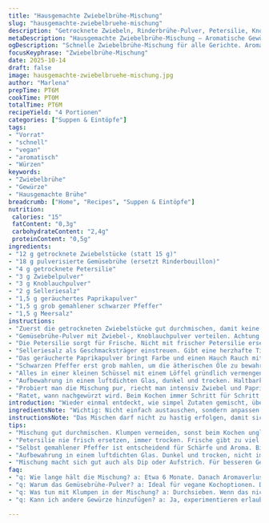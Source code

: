 ```yaml
---
title: "Hausgemachte Zwiebelbrühe-Mischung"
slug: "hausgemachte-zwiebelbruehe-mischung"
description: "Getrocknete Zwiebeln, Rinderbrühe-Pulver, Petersilie, Knoblauch- und Zwiebelpulver, Selleriesalz, geräucherter Paprika, Pfeffer und Meersalz. Leicht modifizierte Mischung mit weniger Zwiebeln, ersetzen des Rinderbouillons durch Gemüsebrühe-Pulver für veganen Twist. Aromatisch, rauchig, vielschichtig. Passt zu Suppen, Dips, Aufläufen. Schnell zusammenzurühren, kein Kochen nötig, ideal für Vorrat und spontane Würze. Anpassbar je nach Geschmack und verfügbarem Gewürz. Sensorisch: intensiv duftend, angenehm rauchig, mit leichter Schärfe."
metaDescription: "Hausgemachte Zwiebelbrühe-Mischung – Aromatische Gewürzmischung für Suppen und Aufläufe, schnell zubereitet und lange haltbar"
ogDescription: "Schnelle Zwiebelbrühe-Mischung für alle Gerichte. Aromatisch, rauchig und vielseitig. Ideal für vegane Küche und schnelle Würze"
focusKeyphrase: "Zwiebelbrühe-Mischung"
date: 2025-10-14
draft: false
image: hausgemachte-zwiebelbruehe-mischung.jpg
author: "Marlena"
prepTime: PT6M
cookTime: PT0M
totalTime: PT6M
recipeYield: "4 Portionen"
categories: ["Suppen & Eintöpfe"]
tags:
- "Vorrat"
- "schnell"
- "vegan"
- "aromatisch"
- "Würzen"
keywords:
- "Zwiebelbrühe"
- "Gewürze"
- "Hausgemachte Brühe"
breadcrumb: ["Home", "Recipes", "Suppen & Eintöpfe"]
nutrition: 
 calories: "15"
 fatContent: "0,3g"
 carbohydrateContent: "2,4g"
 proteinContent: "0,5g"
ingredients:
- "12 g getrocknete Zwiebelstücke (statt 15 g)"
- "18 g pulverisierte Gemüsebrühe (ersetzt Rinderbouillon)"
- "4 g getrocknete Petersilie"
- "3 g Zwiebelpulver"
- "3 g Knoblauchpulver"
- "2 g Selleriesalz"
- "1,5 g geräuchertes Paprikapulver"
- "1,5 g grob gemahlener schwarzer Pfeffer"
- "1,5 g Meersalz"
instructions:
- "Zuerst die getrockneten Zwiebelstücke gut durchmischen, damit keine Klumpen entstehen. Frische Zwiebeln sind zu nass und verderben die Mischung."
- "Gemüsebrühe-Pulver mit Zwiebel-, Knoblauchpulver verteilen. Achtung bei der Dosierung, zu viel kann bitter werden. Immer lieber nachwürzen."
- "Die Petersilie sorgt für Frische. Nicht mit frischer Petersilie ersetzen, dann wird die Haltbarkeit schlecht und die Mischung verklumpt."
- "Selleriesalz als Geschmacksträger einstreuen. Gibt eine herzhafte Tiefe. Ähnlich wie normales Salz, aber mit einem kleinen Twist."
- "Das geräucherte Paprikapulver bringt Farbe und einen Hauch Rauch mit rein. Hier auf die Dosierung achten, will kein Chilipulver."
- "Schwarzen Pfeffer erst grob mahlen, um die ätherischen Öle zu bewahren. Mit Meersalz abschmecken, beides gibt Textur und würzt ordentlich."
- "Alles in einer kleinen Schüssel mit einem Löffel gründlich vermengen. Vermeiden: Zu fest drücken, sonst verklumpt es beim Lagern."
- "Aufbewahrung in einem luftdichten Glas, dunkel und trocken. Haltbarkeit etwa 6 Monate, danach Aromaverlust."
- "Probiert man die Mischung pur, riecht man intensiv Zwiebel und Paprika, trotzdem milde Schärfe vom Pfeffer. Beim Verarbeiten beachten, dass man nicht zu viel auf einmal nutzt, sonst überdeckt es andere Aromen."
- "Ratet, wann nachgewürzt wird. Beim Kochen immer Schritt für Schritt Zwiebelbrühe einarbeiten, dann Dosierung langsam anpassen. Das knackige Aroma entfaltet sich erst nach kurzer Einwirkzeit im Fett oder Wasser."
introduction: "Wieder einmal entdeckt, wie simpel Zutaten gemischt, überraschend aromatisch werden können. Die Mischung aus getrockneten Zwiebeln und Gewürzen ersetzt gekaufte Pulver ideal, ohne die verpönte 'Chemie'. Seit Jahren herumexperimentiert, festgestellt: weniger Zwiebeln, stattdessen tiefgründigere Brühe gibt am Ende mehr Geschmack. Gemüsebrühe als Basis klappt prima, macht es vegan und trotzdem bodenständig. Geräuchertes Paprikapulver schleicht sich langsam in den Vordergrund, sorgt für Aroma-Kick ohne Schärfe. Natürlich setzt es voraus, schon mal mit Texturen zu spielen. Klar, superschnell gerührt, oft sogar Deckel auf - riecht sofort, wie die Mischung lebt. Bei Trocknung und Lagerung aber Vorsicht - das sollte trocken bleiben, sonst Staub und Klumpen. In der Küche mein Go-To für schnelle Suppen, Soßen oder auch als Würzpaste. Konsistenz immer beobachten, Pulver verteilt sich nie gleichmäßig. Mein Tipp: immer frische Pfefferkörner mahlen und Paprika gut dosieren. Perfekt auch als Geschenk, denn es macht neugierig auf mehr - mittendrin im Geschmack."
ingredientsNote: "Wichtig: Nicht einfach austauschen, sondern anpassen. Zwiebelstücke am besten mittelgroß, nicht pulverisiert – das gibt Textur, kein Matsch. Gemahlene Brühe durch Gemüsebrühe ersetzt, weil ich öfter vegan koche. Petersilie frisch ersetzt führt zu Feuchtigkeit und mindert Haltbarkeit, getrocknet gibt Halt. Selleriesalz – Achtung, schon salzig, also Salz reduzieren, sonst wird's zu viel. Paprika geräuchert für mehr Tiefe, sonst standard süßes Paprikapulver, das fehlt der Punch. Pfeffer frisch aus der Mühle für Aroma-Explosion, nicht vorgemahlen, sonst fad. Salz gerne Meersalz, grob, gibt Biss. Alles gut trocken aufbewahren, bei Feuchtigkeit verklumpt's, Geruchsverlust inklusive."
instructionsNote: "Das Mischen darf nicht zu hastig erfolgen, damit sich Pulver gleichmäßig verteilen. Klumpen vermeiden, sonst spätere Gerichte ungleichmäßig gewürzt. Manchmal klappt es nur mit Löffel, nicht mit Schneebesen. Achtung bei Dosierung, besonders Salz und Paprika, denn beide können schnell dominieren. Tipp: Erst wenig nehmen, Suppe ansetzen, dann abschmecken. Beim Umfüllen für Vorrat Luftfeuchtigkeit vermeiden, am besten sauberes, trockenes Gefäß sofort schließen. Die Mischung ist roh, kein Kochen notwendig; Aroma entfaltet sich vielfach erst beim Gargang. Bei Lagerzeit über 6 Monate immer schnuppern und eventuell frisch mischen. Raucharoma ist subtil, keine Chili-Hitze. Wichtig: Nicht zu klein dosieren, sonst verliert man Intensität in der Rezeptur."
tips:
- "Mischung gut durchmischen. Klumpen vermeiden, sonst beim Kochen ungleichmäßig würzen. Immer vorsichtig dosieren, vor allem bei Paprika und Selleriesalz. Zu viel bringt Bitterkeit."
- "Petersilie nie frisch ersetzen, immer trocken. Frische gibt zu viel Feuchtigkeit. Und die Haltbarkeit leidet. Vermeiden Sie auch andere frische Kräuter in der Mischung."
- "Selbst gemahlener Pfeffer ist entscheidend für Schärfe und Aroma. Billige Gewürze verlieren Geschmack. Immer darauf achten, dass die Gewürze frisch sind, besonders die Zwiebelstücke."
- "Aufbewahrung in einem luftdichten Glas. Dunkel und trocken, nicht im Licht. Über 6 Monate prüfen, Aroma ist schnell verloren. Verklumpte Mischung ist ein Zeichen von schlechtem Lager."
- "Mischung macht sich gut auch als Dip oder Aufstrich. Für besseren Geschmack in Kombination mit Öl oder Joghurt verwenden. Schmeckt voller und aromatischer, wenn etwas fetthaltiges dazu kommt."
faq:
- "q: Wie lange hält die Mischung? a: Etwa 6 Monate. Danach Aromaverlust. Klumpen in Sicht, die sind oft das Problem. Dunkel lagern, kühl. Nicht bei Feuchtigkeit."
- "q: Warum das Gemüsebrühe-Pulver? a: Ideal für vegane Kochoptionen. Deep, kräftig und aromatisch. Ersetzt Fleischbrühe, ohne Kompromisse."
- "q: Was tun mit Klumpen in der Mischung? a: Durchsieben. Wenn das nicht hilft, beim nächsten Mal weniger Feuchtigkeit zulassen. Anpassen, damit es besser funktioniert."
- "q: Kann ich andere Gewürze hinzufügen? a: Ja, experimentieren erlaubt. Aber vorsichtig. Immer zuerst kleine Mengen. Stark aromatische Gewürze können dominieren."

---
```

